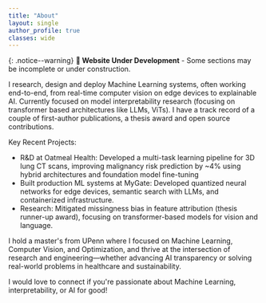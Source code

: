```yaml
---
title: "About"
layout: single
author_profile: true
classes: wide
---
```


{: .notice--warning}
**🚧 Website Under Development** - Some sections may be incomplete or under construction.

I research, design and deploy Machine Learning systems, often working end-to-end, from real-time computer vision on edge devices to explainable AI. Currently focused on model interpretability research (focusing on transformer based architectures like LLMs, ViTs). I have a track record of a couple of first-author publications, a thesis award and open source contributions.

Key Recent Projects:

* R&D at Oatmeal Health: Developed a multi-task learning pipeline for 3D lung CT scans, improving malignancy risk prediction by ~4% using hybrid architectures and foundation model fine-tuning
* Built production ML systems at MyGate: Developed quantized neural networks for edge devices, semantic search with LLMs, and containerized infrastructure.
* Research: Mitigated missingness bias in feature attribution (thesis runner-up award), focusing on transformer-based models for vision and language.

I hold a master's from UPenn where I focused on Machine Learning, Computer Vision, and Optimization, and thrive at the intersection of research and engineering—whether advancing AI transparency or solving real-world problems in healthcare and sustainability.

I would love to connect if you're passionate about Machine Learning, interpretability, or AI for good!